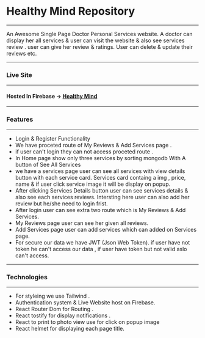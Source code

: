 # Healthy Mind Repository

------------


An Awesome Single Page Doctor Personal Services website. A doctor can display her all services & user can visit the website & also see services review . user can give her review & ratings. User can delete & update their reviews etc.

------------



### Live Site 

------------
#### Hosted In Firebase -> [Healthy Mind](https://healthy-mind-8c70e.web.app/ "Healthy Mind")

------------



### Features

------------
- Login & Register Functionality
- We have proceted route of My Reviews & Add Services page .
- if user can't login they can not access proceted route .
- In Home page show only three services by sorting mongodb With A button of See All Services
- we have a services page user can see all services  with view details button with each service card. Services card containg a img , price, name & if user click service image it will be display on popup.
- After clicking Services Details button user can see services details & also see each services reviews. Intersting here user can also add her review but he/she need to login frist.
- After login user can see extra two route which is My Reviews & Add Services.
- My Reviews page user can see her given all reviews.
-  Add Services page user can add services which can added on Services page. 
- For secure our data we have JWT (Json Web Token). if user have not token he can't access our data , if user have token but not valid aslo can't access. 

------------

### Technologies

------------

- For styleing we use Tailwind .
-  Authentication system & Live Website host on Firebase.
- React Router Dom for Routing .
- React tostify for display notifications .
- React to print to photo view use for click on popup image
- React helmet for displaying each page title.